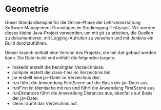 # Geometrie
Unser Standardbeispiel für die Online-Phase der Lehrveranstaltung 
Software Management Grundlagen im Studiengang IT-Analyst. 
Wir werden dieses kleine Java-Projekt verwenden, um mit git zu arbeiten, 
die Quellen zu dokumentieren, 
mit Logging-Aufrufen zu versehen und mit Jenkins ein Build durchzuführen.

Dieser branch enthält eine Version des Projekts, die mit Ant gebaut werden kann. 
Die Datei build.xml enthält die folgenden targets:

- makedir erstellt die benötigten Verzeichnisse.
- compile erstellt die class-files im Verzeichnis bin.
- jar erstellt eine jar-Datei im Verzeichnis dist.
- run führt die Anwendung FirstScene auf der Basis der jar-Datei aus.
- runFirst ist identische mit run und führt die Anwendung FirstScene aus.
- runDistances führt die Anwendung Distances aus, ebenfalls auf Basis der jar-Datei.
- clean räumt das Verzeichnis auf.
